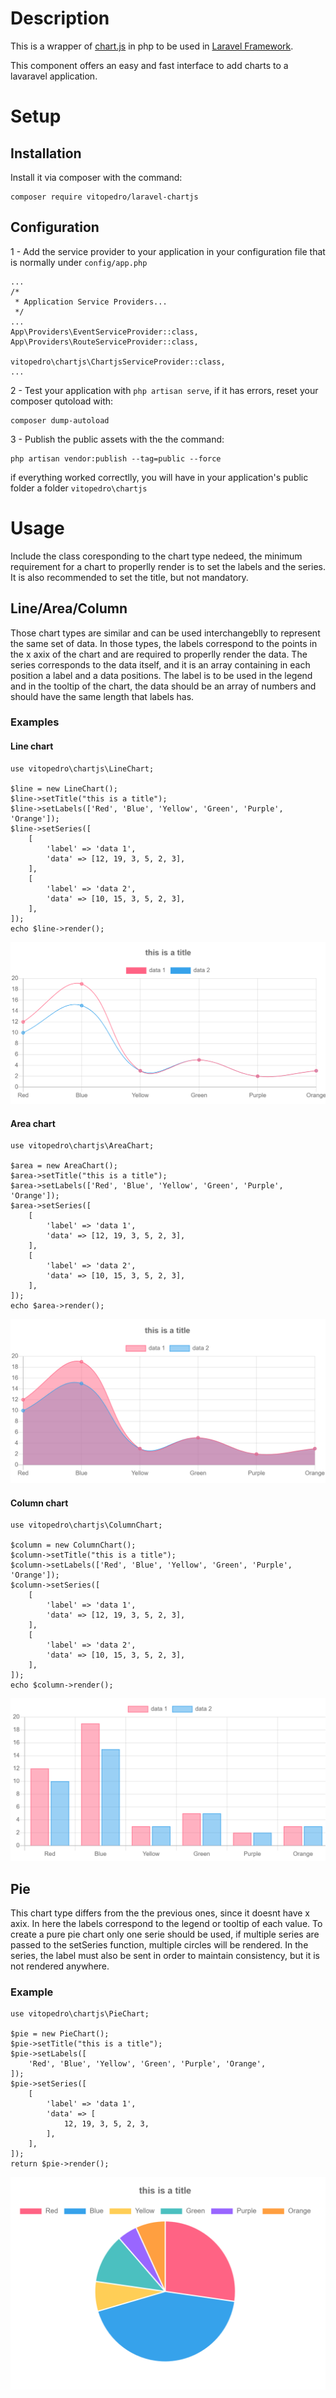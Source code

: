 # Description

This is a wrapper of [chart.js](https://www.chartjs.org/) in php to be used in [Laravel Framework](https://laravel.com/).

This component offers an easy and fast interface to add charts to a lavaravel application.

# Setup

## Installation

Install it via composer with the command:

```
composer require vitopedro/laravel-chartjs
```

## Configuration

1 - Add the service provider to your application in your configuration file that is normally under `config/app.php`

```
...
/*
 * Application Service Providers...
 */
...
App\Providers\EventServiceProvider::class,
App\Providers\RouteServiceProvider::class,

vitopedro\chartjs\ChartjsServiceProvider::class,
...
```
2 - Test your application with `php artisan serve`, if it has errors, reset your composer qutoload with:

```
composer dump-autoload
```

3 - Publish the public assets with the the command:

```
php artisan vendor:publish --tag=public --force
```

if everything worked correctlly, you will have in your application's public folder a folder `vitopedro\chartjs`

# Usage

Include the class coresponding to the chart type nedeed, the minimum requirement for a chart to properlly render is to set the labels and the series. It is also recommended to set the title, but not mandatory.

## Line/Area/Column

Those chart types are similar and can be used interchangeblly to represent the same set of data.
In those types, the labels correspond to the points in the x axix of the chart and are required to properlly render the data. The series corresponds to the data itself, and it is an array containing in each position a label and a data positions. The label is to be used in the legend and in the tooltip of the chart, the data should be an array of numbers and should have the same length that labels has.

### Examples

#### Line chart

```
use vitopedro\chartjs\LineChart;

$line = new LineChart();
$line->setTitle("this is a title");
$line->setLabels(['Red', 'Blue', 'Yellow', 'Green', 'Purple', 'Orange']);
$line->setSeries([
    [
        'label' => 'data 1',
        'data' => [12, 19, 3, 5, 2, 3],
    ],
    [
        'label' => 'data 2',
        'data' => [10, 15, 3, 5, 2, 3],
    ],
]);
echo $line->render();

```

![alt Line chart example](./src/preview/line.png "Line chart example")

#### Area chart

```
use vitopedro\chartjs\AreaChart;

$area = new AreaChart();
$area->setTitle("this is a title");
$area->setLabels(['Red', 'Blue', 'Yellow', 'Green', 'Purple', 'Orange']);
$area->setSeries([
    [
        'label' => 'data 1',
        'data' => [12, 19, 3, 5, 2, 3],
    ],
    [
        'label' => 'data 2',
        'data' => [10, 15, 3, 5, 2, 3],
    ],
]);
echo $area->render();
```

![alt Area chart example](./src/preview/area.png "Area chart example")

#### Column chart

```
use vitopedro\chartjs\ColumnChart;

$column = new ColumnChart();
$column->setTitle("this is a title");
$column->setLabels(['Red', 'Blue', 'Yellow', 'Green', 'Purple', 'Orange']);
$column->setSeries([
    [
        'label' => 'data 1',
        'data' => [12, 19, 3, 5, 2, 3],
    ],
    [
        'label' => 'data 2',
        'data' => [10, 15, 3, 5, 2, 3],
    ],
]);
echo $column->render();
```
![alt Column chart example](./src/preview/column.png "Column chart example")

## Pie

This chart type differs from the the previous ones, since it doesnt have x axix. In here the labels correspond to the legend or tooltip of each value.
To create a pure pie chart only one serie should be used, if multiple series are passed to the setSeries function, multiple circles will be rendered. In the series, the label must also be sent in order to maintain consistency, but it is not rendered anywhere.

### Example

```
use vitopedro\chartjs\PieChart;

$pie = new PieChart();
$pie->setTitle("this is a title");
$pie->setLabels([
    'Red', 'Blue', 'Yellow', 'Green', 'Purple', 'Orange',
]);
$pie->setSeries([
    [
        'label' => 'data 1',
        'data' => [
            12, 19, 3, 5, 2, 3,
        ],
    ],
]);
return $pie->render();
```
![alt Pie chart example](./src/preview/pie.png "Pie chart example")
